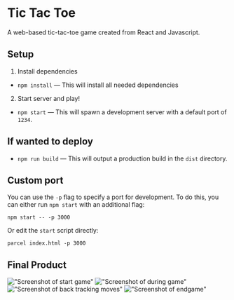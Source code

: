 # Tic Tac Toe

A web-based tic-tac-toe game created from React and Javascript.

## Setup

1. Install dependencies

- `npm install` — This will install all needed dependencies

2. Start server and play!

- `npm start` — This will spawn a development server with a default port of `1234`.

## If wanted to deploy

- `npm run build` — This will output a production build in the `dist` directory.

## Custom port

You can use the `-p` flag to specify a port for development. To do this, you can either run `npm start` with an additional flag:

```
npm start -- -p 3000
```

Or edit the `start` script directly:

```
parcel index.html -p 3000
```

## Final Product

!["Screenshot of start game"](https://github.com/jvongsana/tic-tac-toe/blob/master/docs/previews/start-game.png)
!["Screenshot of during game"](https://github.com/jvongsana/tic-tac-toe/blob/master/docs/previews/moves.png)
!["Screenshot of back tracking moves"](https://github.com/jvongsana/tic-tac-toe/blob/master/docs/previews/backtrack-game.png)
!["Screenshot of endgame"](https://github.com/jvongsana/tic-tac-toe/blob/master/docs/previews/end-game.png)
